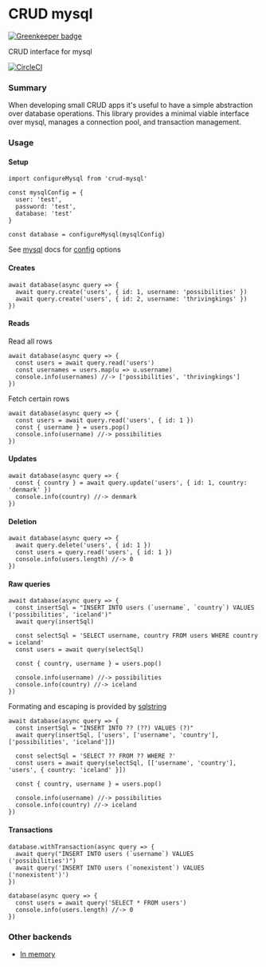 # CRUD mysql

[![Greenkeeper badge](https://badges.greenkeeper.io/possibilities/crud-mysql.svg)](https://greenkeeper.io/)

CRUD interface for mysql

[![CircleCI](https://circleci.com/gh/possibilities/crud-mysql.svg?style=svg)](https://circleci.com/gh/possibilities/crud-mysql)

### Summary

When developing small CRUD apps it's useful to have a simple abstraction over database operations. This library provides a minimal viable interface over mysql, manages a connection pool, and transaction management.

### Usage

#### Setup

```
import configureMysql from 'crud-mysql'

const mysqlConfig = {
  user: 'test',
  password: 'test',
  database: 'test'
}

const database = configureMysql(mysqlConfig)
```

See [mysql](https://github.com/mysqljs/mysql) docs for [config](https://github.com/mysqljs/mysql#connection-options) options

#### Creates

```
await database(async query => {
  await query.create('users', { id: 1, username: 'possibilities' })
  await query.create('users', { id: 2, username: 'thrivingkings' })
})
```

#### Reads

Read all rows

```
await database(async query => {
  const users = await query.read('users')
  const usernames = users.map(u => u.username)
  console.info(usernames) //-> ['possibilities', 'thrivingkings']
})
```

Fetch certain rows

```
await database(async query => {
  const users = await query.read('users', { id: 1 })
  const { username } = users.pop()
  console.info(username) //-> possibilities
})
```

#### Updates

```
await database(async query => {
  const { country } = await query.update('users', { id: 1, country: 'denmark' })
  console.info(country) //-> denmark
})
```

#### Deletion

```
await database(async query => {
  await query.delete('users', { id: 1 })
  const users = query.read('users', { id: 1 })
  console.info(users.length) //-> 0
})
```

#### Raw queries

```
await database(async query => {
  const insertSql = "INSERT INTO users (`username`, `country`) VALUES ('possibilities', 'iceland')"
  await query(insertSql)

  const selectSql = 'SELECT username, country FROM users WHERE country = iceland'
  const users = await query(selectSql)

  const { country, username } = users.pop()

  console.info(username) //-> possibilities
  console.info(country) //-> iceland
})
```

Formating and escaping is provided by [sqlstring](https://github.com/mysqljs/sqlstring)

```
await database(async query => {
  const insertSql = "INSERT INTO ?? (??) VALUES (?)"
  await query(insertSql, ['users', ['username', 'country'], ['possibilities', 'iceland']])

  const selectSql = 'SELECT ?? FROM ?? WHERE ?'
  const users = await query(selectSql, [['username', 'country'], 'users', { country: 'iceland' }])

  const { country, username } = users.pop()

  console.info(username) //-> possibilities
  console.info(country) //-> iceland
})
```

#### Transactions

```
database.withTransaction(async query => {
  await query("INSERT INTO users (`username`) VALUES ('possibilities')")
  await query('INSERT INTO users (`nonexistent`) VALUES ('nonexistent')')
})

database(async query => {
  const users = await query('SELECT * FROM users')
  console.info(users.length) //-> 0
})
```

### Other backends

* [In memory](https://github.com/possibilities/crud-in-memory)
